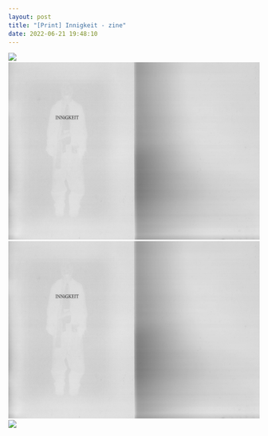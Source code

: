 ```yaml
---
layout: post
title: "[Print] Innigkeit - zine"
date: 2022-06-21 19:48:10
---
```


<img src="site\assets\pics\innigkeit\1.png">

<img src="_site/assets/pics/innigkeit/1.png">

<img src="_site/assets/pics/innigkeit/1.png">

<img src="site/assets/pics/innigkeit/1.png">

